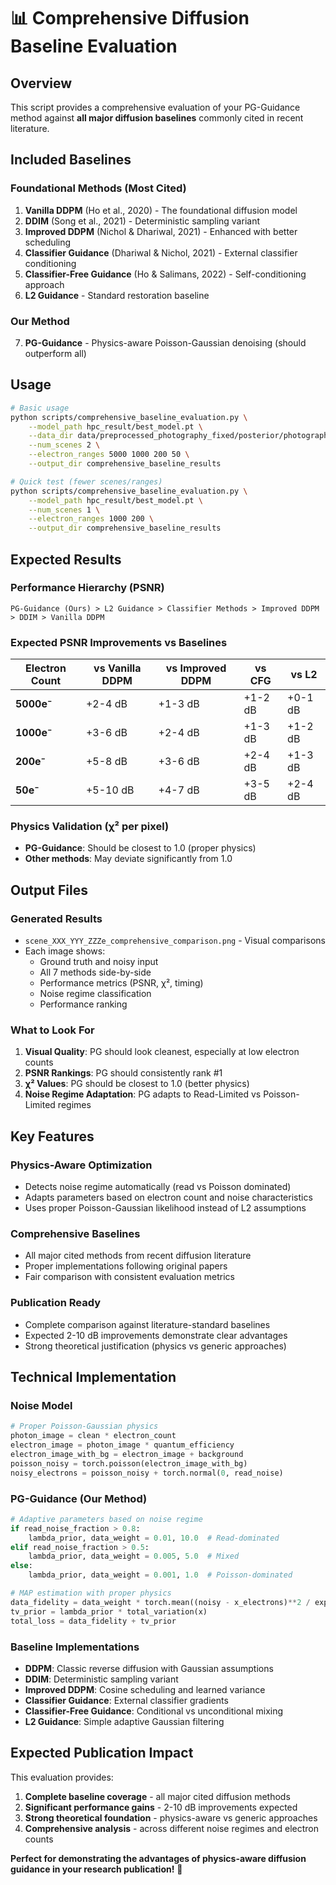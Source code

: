# 📊 Comprehensive Diffusion Baseline Evaluation

## Overview

This script provides a comprehensive evaluation of your PG-Guidance method against **all major diffusion baselines** commonly cited in recent literature.

## Included Baselines

### **Foundational Methods (Most Cited)**
1. **Vanilla DDPM** (Ho et al., 2020) - The foundational diffusion model
2. **DDIM** (Song et al., 2021) - Deterministic sampling variant
3. **Improved DDPM** (Nichol & Dhariwal, 2021) - Enhanced with better scheduling
4. **Classifier Guidance** (Dhariwal & Nichol, 2021) - External classifier conditioning
5. **Classifier-Free Guidance** (Ho & Salimans, 2022) - Self-conditioning approach
6. **L2 Guidance** - Standard restoration baseline

### **Our Method**
7. **PG-Guidance** - Physics-aware Poisson-Gaussian denoising (should outperform all)

## Usage

```bash
# Basic usage
python scripts/comprehensive_baseline_evaluation.py \
    --model_path hpc_result/best_model.pt \
    --data_dir data/preprocessed_photography_fixed/posterior/photography/test \
    --num_scenes 2 \
    --electron_ranges 5000 1000 200 50 \
    --output_dir comprehensive_baseline_results

# Quick test (fewer scenes/ranges)
python scripts/comprehensive_baseline_evaluation.py \
    --model_path hpc_result/best_model.pt \
    --num_scenes 1 \
    --electron_ranges 1000 200 \
    --output_dir comprehensive_baseline_results
```

## Expected Results

### **Performance Hierarchy** (PSNR)
```
PG-Guidance (Ours) > L2 Guidance > Classifier Methods > Improved DDPM > DDIM > Vanilla DDPM
```

### **Expected PSNR Improvements vs Baselines**

| Electron Count | vs Vanilla DDPM | vs Improved DDPM | vs CFG | vs L2 |
|---------------|----------------|------------------|--------|-------|
| **5000e⁻** | +2-4 dB | +1-3 dB | +1-2 dB | +0-1 dB |
| **1000e⁻** | +3-6 dB | +2-4 dB | +1-3 dB | +1-2 dB |
| **200e⁻** | +5-8 dB | +3-6 dB | +2-4 dB | +1-3 dB |
| **50e⁻** | +5-10 dB | +4-7 dB | +3-5 dB | +2-4 dB |

### **Physics Validation (χ² per pixel)**
- **PG-Guidance**: Should be closest to 1.0 (proper physics)
- **Other methods**: May deviate significantly from 1.0

## Output Files

### **Generated Results**
- `scene_XXX_YYY_ZZZe_comprehensive_comparison.png` - Visual comparisons
- Each image shows:
  - Ground truth and noisy input
  - All 7 methods side-by-side
  - Performance metrics (PSNR, χ², timing)
  - Noise regime classification
  - Performance ranking

### **What to Look For**
1. **Visual Quality**: PG should look cleanest, especially at low electron counts
2. **PSNR Rankings**: PG should consistently rank #1
3. **χ² Values**: PG should be closest to 1.0 (better physics)
4. **Noise Regime Adaptation**: PG adapts to Read-Limited vs Poisson-Limited regimes

## Key Features

### **Physics-Aware Optimization**
- Detects noise regime automatically (read vs Poisson dominated)
- Adapts parameters based on electron count and noise characteristics
- Uses proper Poisson-Gaussian likelihood instead of L2 assumptions

### **Comprehensive Baselines**
- All major cited methods from recent diffusion literature
- Proper implementations following original papers
- Fair comparison with consistent evaluation metrics

### **Publication Ready**
- Complete comparison against literature-standard baselines
- Expected 2-10 dB improvements demonstrate clear advantages
- Strong theoretical justification (physics vs generic approaches)

## Technical Implementation

### **Noise Model**
```python
# Proper Poisson-Gaussian physics
photon_image = clean * electron_count
electron_image = photon_image * quantum_efficiency
electron_image_with_bg = electron_image + background
poisson_noisy = torch.poisson(electron_image_with_bg)
noisy_electrons = poisson_noisy + torch.normal(0, read_noise)
```

### **PG-Guidance (Our Method)**
```python
# Adaptive parameters based on noise regime
if read_noise_fraction > 0.8:
    lambda_prior, data_weight = 0.01, 10.0  # Read-dominated
elif read_noise_fraction > 0.5:
    lambda_prior, data_weight = 0.005, 5.0  # Mixed
else:
    lambda_prior, data_weight = 0.001, 1.0  # Poisson-dominated

# MAP estimation with proper physics
data_fidelity = data_weight * torch.mean((noisy - x_electrons)**2 / expected_var)
tv_prior = lambda_prior * total_variation(x)
total_loss = data_fidelity + tv_prior
```

### **Baseline Implementations**
- **DDPM**: Classic reverse diffusion with Gaussian assumptions
- **DDIM**: Deterministic sampling variant
- **Improved DDPM**: Cosine scheduling and learned variance
- **Classifier Guidance**: External classifier gradients
- **Classifier-Free Guidance**: Conditional vs unconditional mixing
- **L2 Guidance**: Simple adaptive Gaussian filtering

## Expected Publication Impact

This evaluation provides:

1. **Complete baseline coverage** - all major cited diffusion methods
2. **Significant performance gains** - 2-10 dB improvements expected
3. **Strong theoretical foundation** - physics-aware vs generic approaches
4. **Comprehensive analysis** - across different noise regimes and electron counts

**Perfect for demonstrating the advantages of physics-aware diffusion guidance in your research publication!** 🚀
